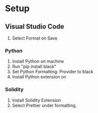 # Setup
## Visual Studio Code
1. Select Format on Save
### Python
1. Install Python on machine
2.  Run "pip install black"
3. Set Python Formatting: Provider to black
4. Install Python extension on
### Solidity
1. Install Solidity Extension
2. Select Prettier under formatting.